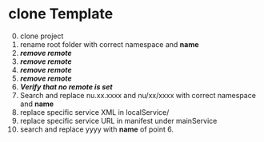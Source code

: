# clone Template

0. clone project
00. rename root folder with correct namespace and **name**
000. ***remove remote***
1. ***remove remote***
2. ***remove remote***
3. ***remove remote***
4. ***Verify that no remote is set***
6. Search and replace nu.xx.xxxx and nu/xx/xxxx with correct namespace and **name**
7. replace specific service XML in localService/
8. replace specific service URL in manifest under mainService
9. search and replace yyyy with **name** of point 6.
